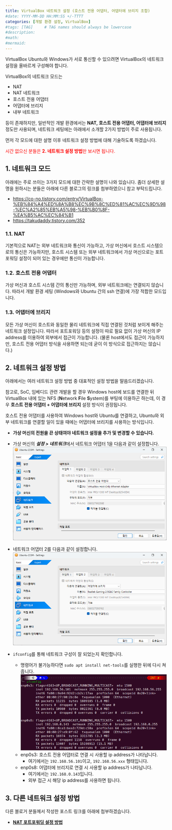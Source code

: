 ```yaml
---
title: VirtualBox 네트워크 설정 (호스트 전용 어댑터, 어댑터에 브리지 조합)
#date: YYYY-MM-DD HH:MM:SS +/-TTTT
categories: [개발 환경 설정, VirtualBox]
#tags: [TAG]     # TAG names should always be lowercase
#description: 
#math: 
#mermaid: 
---
```


VirtualBox Ubuntu와 Windows가 서로 통신할 수 있으려면 VirtualBox의 네트워크 설정을 올바르게 구성해야 합니다.

VirtualBox의 네트워크 모드는

- NAT
- NAT 네트워크
- 호스트 전용 어댑터
- 어댑터에 브리지
- 내부 네트워크

등이 존재하지만, 일반적인 개발 환경에서는 **NAT, 호스트 전용 어댑터, 어댑터에 브리지** 정도만 사용되며, 네트워크 세팅에는 아래에서 소개할 2가지 방법이 주로 사용됩니다.

먼저 각 모드에 대한 설명 이후 네트워크 설정 방법에 대해 기술하도록 하겠습니다.

<span style="color:red">시간 없으신 분들은 **2. 네트워크 설정 방법**만 보시면 됩니다.</span>

## 1. 네트워크 모드

아래에는 주로 쓰이는 3가지 모드에 대한 간략한 설명이 나와 있습니다. 좀더 상세한 설명을 원하시는 분들은 아래에 다른 블로그의 링크를 첨부하였으니 참고 부탁드립니다.

- <https://co-no.tistory.com/entry/VirtualBox-%EB%84%A4%ED%8A%B8%EC%9B%8C%ED%81%AC%EC%9D%98-%EC%A2%85%EB%A5%98-%EB%B0%8F-%EA%B5%AC%EC%84%B1>
- <https://takudaddy.tistory.com/352>

### 1.1. NAT

기본적으로 NAT는 외부 네트워크와 통신이 가능하고, 가상 머신에서 호스트 시스템으로의 통신은 가능하지만, 호스트 시스템 또는 외부 네트워크에서 가상 머신으로는 포트포워딩 설정이 되어 있는 경우에만 통신이 가능합니다.

### 1.2. 호스트 전용 어댑터

가상 머신과 호스트 시스템 간의 통신만 가능하며, 외부 네트워크에는 연결되지 않습니다. 따라서 개발 환경 세팅 (Windows와 Ubuntu 간의 ssh 연결)에 가장 적합한 모드입니다.

### 1.3. 어댑터에 브리지

모든 가상 머신이 호스트와 동일한 물리 네트워크에 직접 연결된 것처럼 보이게 해주는 네트워크 설정입니다. 따라서 포트포워딩 등의 설정이 따로 필요 없이 가상 머신의 IP address를 이용하여 외부에서 접근이 가능합니다. (물론 host에서도 접근이 가능하지만, 호스트 전용 어댑터 방식을 사용하면 되는데 굳이 이 방식으로 접근하지는 않습니다.)

## 2. 네트워크 설정 방법

아래에서는 여러 네트워크 설정 방법 중 대표적인 설정 방법을 말씀드리겠습니다.

참고로, SoC, 임베디드 관련 개발을 할 경우 Windows host에 보드를 연결한 뒤 VirtualBox 내에 있는 NFS (**N**etwork **F**ile **S**ystem)를 부팅에 이용하곤 하는데, 이 경우 **호스트 전용 어댑터 + 어댑터에 브리지** 설정 방식이 권장됩니다.

호스트 전용 어댑터를 사용하여 Windows host와 Ubuntu를 연결하고, Ubuntu와 외부 네트워크를 연결할 일이 있을 때에는 어댑터에 브리지를 사용하는 방식입니다.

- **가상 머신의 전원을 끈 상태여야 네트워크 설정을 추가 및 변경할 수 있습니다.**

- 가상 머신의 ***설정 > 네트워크***에서 네트워크 어댑터 1을 다음과 같이 설정합니다.
![alt text](</assets/img/posts/Ubuntu_Setting/스크린샷 2024-09-14 113428.png>)

- 네트워크 어댑터 2를 다음과 같이 설정합니다.
![alt text](</assets/img/posts/Ubuntu_Setting/스크린샷 2024-09-14 113438.png>)

- `ifconfig`를 통해 네트워크 구성이 잘 되었는지 확인합니다.
  - 명령어가 불가능하다면 `sudo apt install net-tools`를 실행한 뒤에 다시 쳐줍니다.
![alt text](</assets/img/posts/Ubuntu_Setting/스크린샷 2024-09-14 114017.png>)
  - enp0s3: 호스트 전용 어댑터로 연결 시 사용할 ip address가 나타납니다.
    - 여기에서는 `192.168.56.101`이고, `192.168.56.xxx` 형태입니다.
  - enp0s8: 어댑터에 브리지로 연결 시 사용할 ip address가 나타납니다.
    - 여기에서는 `192.168.0.143`입니다.
    - 외부 접근 시 해당 ip address를 사용하면 됩니다.

## 3. 다른 네트워크 설정 방법

다른 블로거 분들께서 작성한 포스트 링크를 아래에 첨부하겠습니다.

- [**NAT 포트포워딩 설정 방법**](<https://cjwoov.tistory.com/3>) 